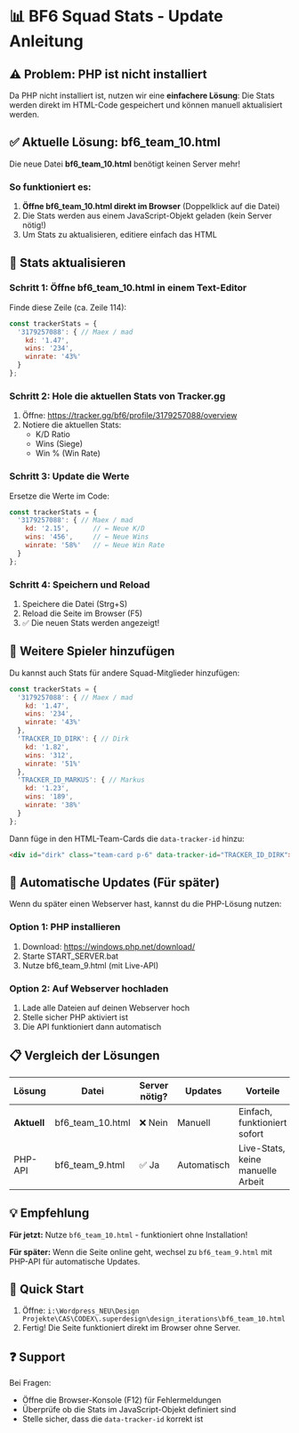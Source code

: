 # 📊 BF6 Squad Stats - Update Anleitung

## ⚠️ Problem: PHP ist nicht installiert

Da PHP nicht installiert ist, nutzen wir eine **einfachere Lösung**: Die Stats werden direkt im HTML-Code gespeichert und können manuell aktualisiert werden.

## ✅ Aktuelle Lösung: bf6_team_10.html

Die neue Datei **bf6_team_10.html** benötigt keinen Server mehr!

### So funktioniert es:

1. **Öffne bf6_team_10.html direkt im Browser** (Doppelklick auf die Datei)
2. Die Stats werden aus einem JavaScript-Objekt geladen (kein Server nötig!)
3. Um Stats zu aktualisieren, editiere einfach das HTML

## 🔄 Stats aktualisieren

### Schritt 1: Öffne bf6_team_10.html in einem Text-Editor

Finde diese Zeile (ca. Zeile 114):

```javascript
const trackerStats = {
  '3179257088': { // Maex / mad
    kd: '1.47',
    wins: '234',
    winrate: '43%'
  }
};
```

### Schritt 2: Hole die aktuellen Stats von Tracker.gg

1. Öffne: https://tracker.gg/bf6/profile/3179257088/overview
2. Notiere die aktuellen Stats:
   - K/D Ratio
   - Wins (Siege)
   - Win % (Win Rate)

### Schritt 3: Update die Werte

Ersetze die Werte im Code:

```javascript
const trackerStats = {
  '3179257088': { // Maex / mad
    kd: '2.15',      // ← Neue K/D
    wins: '456',     // ← Neue Wins
    winrate: '58%'   // ← Neue Win Rate
  }
};
```

### Schritt 4: Speichern und Reload

1. Speichere die Datei (Strg+S)
2. Reload die Seite im Browser (F5)
3. ✅ Die neuen Stats werden angezeigt!

## 📝 Weitere Spieler hinzufügen

Du kannst auch Stats für andere Squad-Mitglieder hinzufügen:

```javascript
const trackerStats = {
  '3179257088': { // Maex / mad
    kd: '1.47',
    wins: '234',
    winrate: '43%'
  },
  'TRACKER_ID_DIRK': { // Dirk
    kd: '1.82',
    wins: '312',
    winrate: '51%'
  },
  'TRACKER_ID_MARKUS': { // Markus
    kd: '1.23',
    wins: '189',
    winrate: '38%'
  }
};
```

Dann füge in den HTML-Team-Cards die `data-tracker-id` hinzu:

```html
<div id="dirk" class="team-card p-6" data-tracker-id="TRACKER_ID_DIRK">
```

## 🚀 Automatische Updates (Für später)

Wenn du später einen Webserver hast, kannst du die PHP-Lösung nutzen:

### Option 1: PHP installieren
1. Download: https://windows.php.net/download/
2. Starte START_SERVER.bat
3. Nutze bf6_team_9.html (mit Live-API)

### Option 2: Auf Webserver hochladen
1. Lade alle Dateien auf deinen Webserver hoch
2. Stelle sicher PHP aktiviert ist
3. Die API funktioniert dann automatisch

## 📋 Vergleich der Lösungen

| Lösung | Datei | Server nötig? | Updates | Vorteile |
|--------|-------|--------------|---------|----------|
| **Aktuell** | bf6_team_10.html | ❌ Nein | Manuell | Einfach, funktioniert sofort |
| PHP-API | bf6_team_9.html | ✅ Ja | Automatisch | Live-Stats, keine manuelle Arbeit |

## 💡 Empfehlung

**Für jetzt:** Nutze `bf6_team_10.html` - funktioniert ohne Installation!

**Für später:** Wenn die Seite online geht, wechsel zu `bf6_team_9.html` mit PHP-API für automatische Updates.

## 🎯 Quick Start

1. Öffne: `i:\Wordpress_NEU\Design Projekte\CAS\CODEX\.superdesign\design_iterations\bf6_team_10.html`
2. Fertig! Die Seite funktioniert direkt im Browser ohne Server.

## ❓ Support

Bei Fragen:
- Öffne die Browser-Konsole (F12) für Fehlermeldungen
- Überprüfe ob die Stats im JavaScript-Objekt definiert sind
- Stelle sicher, dass die `data-tracker-id` korrekt ist

